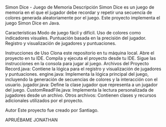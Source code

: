 Simon Dice - Juego de Memoria
Descripción
Simon Dice es un juego de memoria en el que el jugador debe recordar y repetir una secuencia de colores generada aleatoriamente por el juego. Este proyecto implementa el juego Simon Dice en Java.

Características
Modo de juego fácil y difícil.
Uso de colores como indicadores visuales.
Puntuación basada en la precisión del jugador.
Registro y visualización de jugadores y puntuaciones.

Instrucciones de Uso
Clona este repositorio en tu máquina local.
Abre el proyecto en tu IDE.
Compila y ejecuta el proyecto desde tu IDE.
Sigue las instrucciones en la consola para jugar al juego.
Archivos del Proyecto
Record.java: Contiene la lógica para el registro y visualización de jugadores y puntuaciones.
engine.java: Implementa la lógica principal del juego, incluyendo la generación de secuencias de colores y la interacción con el usuario.
jugador.java: Define la clase jugador que representa a un jugador del juego.
CustomReadFile.java: Implementa la lectura personalizada de jugadores desde un archivo.
Otros archivos: Contienen clases y recursos adicionales utilizados por el proyecto.

Autor
Este proyecto fue creado por Santiago.

APRUÉBAME JONATHAN
